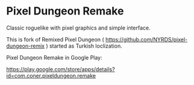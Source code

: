 Pixel Dungeon Remake
=====================

Classic roguelike with pixel graphics and simple interface.

This is fork of Remixed Pixel Dungeon ( https://github.com/NYRDS/pixel-dungeon-remix ) started as Turkish loclization.

Pixel Dungeon Remake in Google Play: 

https://play.google.com/store/apps/details?id=com.coner.pixeldungeon.remake

